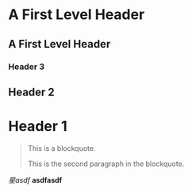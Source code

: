 
A First Level Header
====================

A First Level Header
--------------------

### Header 3
## Header 2
# Header 1
> This is a blockquote.
>
> This is the second paragraph in the blockquote.
>

*星asdf*
__asdfasdf__
